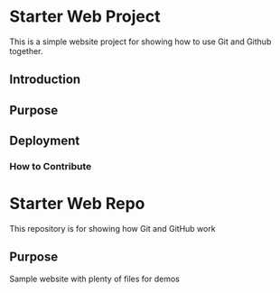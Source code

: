 # Starter Web Project
This is a simple website project for showing how to use Git and Github together.
## Introduction

## Purpose

## Deployment

### How to Contribute

# Starter Web Repo

This repository is for showing how Git and GitHub work

## Purpose

Sample website with plenty of files for demos